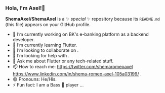### Hola, I'm Axel!👋

**ShemaAxel/ShemaAxel** is a ✨ _special_ ✨ repository because its `README.md` (this file) appears on your GitHub profile.

- 🔭 I’m currently working on BK's e-banking platform as a backend developer.
- 🌱 I’m currently learning Flutter.
- 👯 I’m looking to collaborate on .
- 🤔 I’m looking for help with .
- 💬 Ask me about  Flutter or any tech-related stuff.
- 📫 How to reach me: https://twitter.com/shemaromeoaxel https://www.linkedin.com/in/shema-romeo-axel-105a03199/ .
- 😄 Pronouns: He/His.
- ⚡ Fun fact: I am a Bass 🎸 player ...

